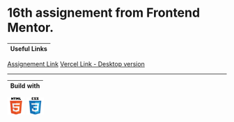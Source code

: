 # 16th assignement from Frontend Mentor.

| Useful Links  |
| ----------------- |
[Assignement Link](https://www.frontendmentor.io/challenges/huddle-landing-page-with-curved-sections-5ca5ecd01e82137ec91a50f2)
[Vercel Link - Desktop version](https://frontend-mentor-03.vercel.app/)

---

| Build with |
| ----------------- |
[<a href="https://www.w3.org/html/" target="_blank"> <img src="https://raw.githubusercontent.com/devicons/devicon/master/icons/html5/html5-original-wordmark.svg" alt="html5" width="40" height="40"/></a>](https://www.w3schools.com/html/)
[<a href="https://www.w3schools.com/css/" target="_blank"> <img src="https://raw.githubusercontent.com/devicons/devicon/master/icons/css3/css3-original-wordmark.svg" alt="css3" width="40" height="40"/></a>](https://www.w3schools.com/css/)